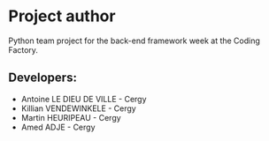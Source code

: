Project author
===============

Python team project for the back-end framework week at the Coding Factory.

## Developers:

* Antoine LE DIEU DE VILLE - Cergy
* Killian VENDEWINKELE - Cergy
* Martin HEURIPEAU - Cergy
* Amed ADJE - Cergy
